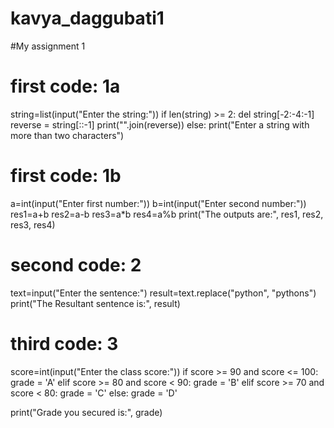 # kavya_daggubati1 
#My assignment 1
# first code: 1a
string=list(input("Enter the string:"))
if len(string) >= 2:
    del string[-2:-4:-1]
    reverse = string[::-1]
    print("".join(reverse))
else:
    print("Enter a string with more than two characters")

# first code: 1b
a=int(input("Enter first number:"))
b=int(input("Enter second number:"))
res1=a+b
res2=a-b
res3=a*b
res4=a%b
print("The outputs are:", res1, res2, res3, res4)

# second code: 2
text=input("Enter the sentence:")
result=text.replace("python", "pythons")
print("The Resultant sentence is:", result)

# third code: 3
score=int(input("Enter the class score:"))
if score >= 90 and score <= 100:
    grade = 'A'
elif score >= 80 and score < 90:
    grade = 'B'
elif score >= 70 and score < 80:
    grade = 'C'
else:
    grade = 'D'

print("Grade you secured is:", grade)
    
